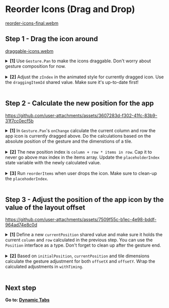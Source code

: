 # Reorder Icons (Drag and Drop)

[reorder-icons-final.webm](https://github.com/user-attachments/assets/a6286f11-af9d-4df1-a3e8-e02bc0601eb1)

## Step 1 - Drag the icon around

[draggable-icons.webm](https://github.com/user-attachments/assets/874bb8c2-378a-4bd5-88e3-bebdbcba5e09)

<details>
<summary>
  <b>[1]</b> Use <code>Gesture.Pan</code> to make the icons draggable. Don't worry about gesture composition for now.
</summary>

```tsx
const offsetX = useSharedValue<number>(0);
const offsetY = useSharedValue<number>(0);

const pan = Gesture.Pan()
  .onChange((e) => {
    offsetX.value += e.changeX;
    offsetY.value += e.changeY;
  })
  .onFinalize(() => {
    offsetX.value = 0;
    offsetY.value = 0;
  });

const draggingStyle = useAnimatedStyle(() => {
  return {
    transform: [
      { translateX: offsetX.value },
      { translateY: offsetY.value }
    ],
  };
});

  return (
    <GestureDetector gesture={pan}>
      <Animated.View
        style={[
          {/* ... */}
          draggingStyle,
        ]}
      >
        {children}
      </Animated.View>
    </GestureDetector>
  );
```

</details>
<br />

<details>
<summary>
  <b>[2]</b> Adjust the <code>zIndex</code> in the animated style for currently dragged icon. Use the <code>draggingItemId</code> shared value. Make sure it's up-to-date first!
</summary>

```jsx
const pan = Gesture.Pan()
  .onBegin(() => {
    draggingItemId.value = id; // <-- here
  })
  .onChange((e) => {
    offsetX.value += e.changeX;
    offsetY.value += e.changeY;
  })
  .onFinalize(() => {
    offsetX.value = 0;
    offsetY.value = 0;
    draggingItemId.value = null; // <-- here
  });

const draggingStyle = useAnimatedStyle(() => {
  return {
    transform: [{ translateX: offsetX.value }, { translateY: offsetY.value }],
    zIndex: draggingItemId.value === id ? 1 : 0, // <-- here
  };
});
```

</details>
<br />

## Step 2 - Calculate the new position for the app

https://github.com/user-attachments/assets/3607283d-f302-41fc-83b9-31f7cc0ecf5b

<details>
<summary>
  <b>[1]</b> In <code>Gesture.Pan</code>'s <code>onChange</code> calculate the current column and row the app icon is currently dragged above. Do the calculations based on the absolute position of the gesture and the dimenstions of a tile.
</summary>

```tsx
  const pan = Gesture.Pan()
    // ...
    .onChange((e) => {
      if (!tileDimension) {
        return;
      }
      const column = Math.floor(
        e.absoluteX / (tileDimension.width + layout.gap)
      );
      const row = Math.floor(e.absoluteY / (tileDimension.height + layout.gap));
      // ...
    }
```

</details>
<br />

<details>
<summary>
  <b>[2]</b> The new position index is <code>column + row * items in row</code>. Cap it to never go above max index in the items array. Update the <code>placeholderIndex</code> state variable with the newly calculated value. 
</summary>

```tsx
  const pan = Gesture.Pan()
    // ..
    .onChange((e) => {
      // ...
      const newPlaceholderIndex = Math.min(
        column + row * layout.itemsInRowCount,
        apps.length
      );

      runOnJS(setPlaceholderIndex)(newPlaceholderIndex);
    }
```

</details>
<br />

<details>
<summary>
  <b>[3]</b> Run <code>reorderItems</code> when user drops the icon. Make sure to clean-up the <code>placehoderIndex</code>.
</summary>

```tsx
const pan = Gesture.Pan()
  // ...
  .onFinalize(() => {
    // ...
    runOnJS(reorderItems)();

    runOnJS(setPlaceholderIndex)(null);
  });
```

</details>
<br />

## Step 3 - Adjust the position of the app icon by the value of the layout offset

https://github.com/user-attachments/assets/7509f55c-b1ec-4e98-bddf-964ad74e8c0d

<details>
<summary>
  <b>[1]</b> Define a new <code>currentPosition</code> shared value and make sure it holds the current <code>column</code> and <code>row</code> calculated in the previous step. You can use the <code>Position</code> interface as a type. Don't forget to clean up after the gesture end. 
</summary>

```tsx
const currentPosition = useSharedValue<Position | null>(null);

const pan = Gesture.Pan()
  .onChange((e) => {
    const column = // ...
    const row = // ...

    // ...

    currentPosition.value = { column, row };
  })
  .onFinalize(() => {
    // ...
    currentPosition.value = null;
  });
```

</details>
<br />

<details>
<summary>
  <b>[2]</b> Based on <code>initialPosition</code>, <code>currentPosition</code> and tile dimensions calculate the gesture adjustment for both <code>offsetX</code> and <code>offsetY</code>. Wrap the calculated adjustments in <code>withTiming</code>.
</summary>

```tsx
const draggingStyle = useAnimatedStyle(() => {
  if (!tileDimension || currentPosition.value === null) {
    return {};
  }

  const adjustX = withTiming(
    (initialPosition.column - currentPosition.value.column) *
      (tileDimension.width + layout.gap)
  );

  const adjustY = withTiming(
    (initialPosition.row - currentPosition.value.row) *
      (tileDimension.height + layout.gap)
  );

  return {
    transform: [
      { translateX: offsetX.value + adjustX },
      { translateY: offsetY.value + adjustY },
      // ...
    ],
  };
});
```

</details>
<br />

## Next step

**Go to: [Dynamic Tabs](../DynamicTabs/)**
